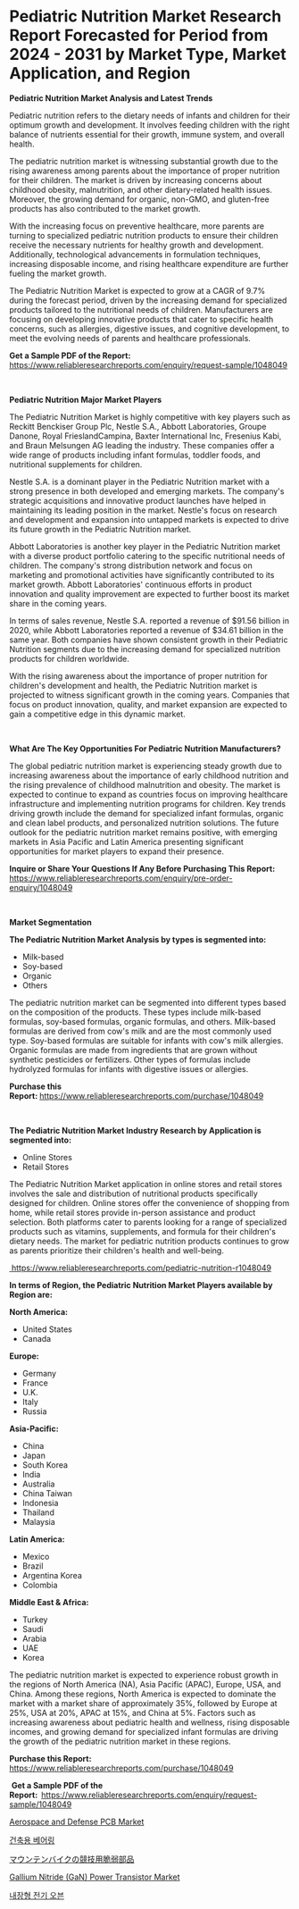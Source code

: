 <p><h1>Pediatric Nutrition Market Research Report Forecasted for Period from 2024 -  2031 by Market Type, Market Application, and Region</h1></p><p><strong>Pediatric Nutrition Market Analysis and Latest Trends</strong></p>
<p><p>Pediatric nutrition refers to the dietary needs of infants and children for their optimum growth and development. It involves feeding children with the right balance of nutrients essential for their growth, immune system, and overall health.</p><p>The pediatric nutrition market is witnessing substantial growth due to the rising awareness among parents about the importance of proper nutrition for their children. The market is driven by increasing concerns about childhood obesity, malnutrition, and other dietary-related health issues. Moreover, the growing demand for organic, non-GMO, and gluten-free products has also contributed to the market growth.</p><p>With the increasing focus on preventive healthcare, more parents are turning to specialized pediatric nutrition products to ensure their children receive the necessary nutrients for healthy growth and development. Additionally, technological advancements in formulation techniques, increasing disposable income, and rising healthcare expenditure are further fueling the market growth.</p><p>The Pediatric Nutrition Market is expected to grow at a CAGR of 9.7% during the forecast period, driven by the increasing demand for specialized products tailored to the nutritional needs of children. Manufacturers are focusing on developing innovative products that cater to specific health concerns, such as allergies, digestive issues, and cognitive development, to meet the evolving needs of parents and healthcare professionals.</p></p>
<p><strong>Get a Sample PDF of the Report:&nbsp;</strong> <a href="https://www.reliableresearchreports.com/enquiry/request-sample/1048049">https://www.reliableresearchreports.com/enquiry/request-sample/1048049</a></p>
<p>&nbsp;</p>
<p><strong>Pediatric Nutrition Major Market Players</strong></p>
<p><p>The Pediatric Nutrition Market is highly competitive with key players such as Reckitt Benckiser Group Plc, Nestle S.A., Abbott Laboratories, Groupe Danone, Royal FrieslandCampina, Baxter International Inc, Fresenius Kabi, and Braun Melsungen AG leading the industry. These companies offer a wide range of products including infant formulas, toddler foods, and nutritional supplements for children.</p><p>Nestle S.A. is a dominant player in the Pediatric Nutrition market with a strong presence in both developed and emerging markets. The company's strategic acquisitions and innovative product launches have helped in maintaining its leading position in the market. Nestle's focus on research and development and expansion into untapped markets is expected to drive its future growth in the Pediatric Nutrition market.</p><p>Abbott Laboratories is another key player in the Pediatric Nutrition market with a diverse product portfolio catering to the specific nutritional needs of children. The company's strong distribution network and focus on marketing and promotional activities have significantly contributed to its market growth. Abbott Laboratories' continuous efforts in product innovation and quality improvement are expected to further boost its market share in the coming years.</p><p>In terms of sales revenue, Nestle S.A. reported a revenue of $91.56 billion in 2020, while Abbott Laboratories reported a revenue of $34.61 billion in the same year. Both companies have shown consistent growth in their Pediatric Nutrition segments due to the increasing demand for specialized nutrition products for children worldwide.</p><p>With the rising awareness about the importance of proper nutrition for children's development and health, the Pediatric Nutrition market is projected to witness significant growth in the coming years. Companies that focus on product innovation, quality, and market expansion are expected to gain a competitive edge in this dynamic market.</p></p>
<p>&nbsp;</p>
<p><strong>What Are The Key Opportunities For Pediatric Nutrition Manufacturers?</strong></p>
<p><p>The global pediatric nutrition market is experiencing steady growth due to increasing awareness about the importance of early childhood nutrition and the rising prevalence of childhood malnutrition and obesity. The market is expected to continue to expand as countries focus on improving healthcare infrastructure and implementing nutrition programs for children. Key trends driving growth include the demand for specialized infant formulas, organic and clean label products, and personalized nutrition solutions. The future outlook for the pediatric nutrition market remains positive, with emerging markets in Asia Pacific and Latin America presenting significant opportunities for market players to expand their presence.</p></p>
<p><strong>Inquire or Share Your Questions If Any Before Purchasing This Report:</strong> <a href="https://www.reliableresearchreports.com/enquiry/pre-order-enquiry/1048049">https://www.reliableresearchreports.com/enquiry/pre-order-enquiry/1048049</a></p>
<p>&nbsp;</p>
<p><strong>Market Segmentation</strong></p>
<p><strong>The Pediatric Nutrition Market Analysis by types is segmented into:</strong></p>
<p><ul><li>Milk-based</li><li>Soy-based</li><li>Organic</li><li>Others</li></ul></p>
<p><p>The pediatric nutrition market can be segmented into different types based on the composition of the products. These types include milk-based formulas, soy-based formulas, organic formulas, and others. Milk-based formulas are derived from cow's milk and are the most commonly used type. Soy-based formulas are suitable for infants with cow's milk allergies. Organic formulas are made from ingredients that are grown without synthetic pesticides or fertilizers. Other types of formulas include hydrolyzed formulas for infants with digestive issues or allergies.</p></p>
<p><strong>Purchase this Report:&nbsp;</strong><a href="https://www.reliableresearchreports.com/purchase/1048049">https://www.reliableresearchreports.com/purchase/1048049</a></p>
<p>&nbsp;</p>
<p><strong>The Pediatric Nutrition Market Industry Research by Application is segmented into:</strong></p>
<p><ul><li>Online Stores</li><li>Retail Stores</li></ul></p>
<p><p>The Pediatric Nutrition Market application in online stores and retail stores involves the sale and distribution of nutritional products specifically designed for children. Online stores offer the convenience of shopping from home, while retail stores provide in-person assistance and product selection. Both platforms cater to parents looking for a range of specialized products such as vitamins, supplements, and formula for their children's dietary needs. The market for pediatric nutrition products continues to grow as parents prioritize their children's health and well-being.</p></p>
<p><a href="https://www.reliableresearchreports.com/pediatric-nutrition-r1048049">&nbsp;https://www.reliableresearchreports.com/pediatric-nutrition-r1048049</a></p>
<p><strong>In terms of Region, the Pediatric Nutrition Market Players available by Region are:</strong></p>
<p>
    <p> <strong> North America: </strong>
        <ul>
            <li>United States</li>
            <li>Canada</li>
        </ul>
        </p> 
    <p> <strong> Europe: </strong>
        <ul>
            <li>Germany</li>
            <li>France</li>
            <li>U.K.</li>
            <li>Italy</li>
            <li>Russia</li>
        </ul>
        </p> 
    <p> <strong> Asia-Pacific: </strong>
        <ul>
            <li>China</li>
            <li>Japan</li>
            <li>South Korea</li>
            <li>India</li>
            <li>Australia</li>
            <li>China Taiwan</li>
            <li>Indonesia</li>
            <li>Thailand</li>
            <li>Malaysia</li>
        </ul>
        </p> 
    <p> <strong> Latin America: </strong>
        <ul>
            <li>Mexico</li>
            <li>Brazil</li>
            <li>Argentina Korea</li>
            <li>Colombia</li>
        </ul>
        </p> 
    <p> <strong> Middle East & Africa: </strong>
        <ul>
            <li>Turkey</li>
            <li>Saudi</li>
            <li>Arabia</li>
            <li>UAE</li>
            <li>Korea</li>
        </ul>
    </p>
    </p>
<p><p>The pediatric nutrition market is expected to experience robust growth in the regions of North America (NA), Asia Pacific (APAC), Europe, USA, and China. Among these regions, North America is expected to dominate the market with a market share of approximately 35%, followed by Europe at 25%, USA at 20%, APAC at 15%, and China at 5%. Factors such as increasing awareness about pediatric health and wellness, rising disposable incomes, and growing demand for specialized infant formulas are driving the growth of the pediatric nutrition market in these regions.</p></p>
<p><strong>Purchase this Report: </strong><a href="https://www.reliableresearchreports.com/purchase/1048049">https://www.reliableresearchreports.com/purchase/1048049</a></p>
<p>&nbsp;<strong>Get a Sample PDF of the Report:&nbsp;&nbsp;</strong><a href="https://www.reliableresearchreports.com/enquiry/request-sample/1048049">https://www.reliableresearchreports.com/enquiry/request-sample/1048049</a></p>
<p><strong></strong></p>
<p><p><a href="https://github.com/AdrianaPaucek2023/Market-Research-Report-List-1/blob/main/aerospace-and-defense-pcb-market.md">Aerospace and Defense PCB Market</a></p><p><a href="https://github.com/RickyMetzDVM/Market-Research-Report-List-1/blob/main/5862937160316.md">건축용 베어링</a></p><p><a href="https://github.com/ChloeConn27/Market-Research-Report-List-1/blob/main/9059675150383.md">マウンテンバイクの競技用脆弱部品</a></p><p><a href="https://github.com/cheribeninsig/Market-Research-Report-List-1/blob/main/gallium-nitride-gan-power-transistor-market.md">Gallium Nitride (GaN) Power Transistor Market</a></p><p><a href="https://github.com/naiemislamrayan2/Market-Research-Report-List-1/blob/main/2010283160317.md">내장형 전기 오븐</a></p></p>